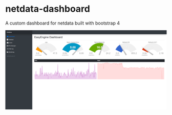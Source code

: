 # netdata-dashboard

A custom dashboard for netdata built with bootstrap 4

![netdata dashboard](https://raw.githubusercontent.com/VirtuBox/netdata-dashboard/master/img/netdata-dashboard.png)
